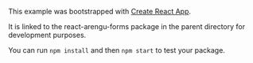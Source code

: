 This example was bootstrapped with [Create React App](https://github.com/facebook/create-react-app).

It is linked to the react-arengu-forms package in the parent directory for development purposes.

You can run `npm install` and then `npm start` to test your package.
